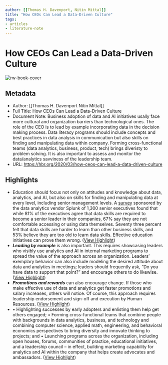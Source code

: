 ```yaml
---
author: [[Thomas H. Davenport, Nitin Mittal]]
title: "How CEOs Can Lead a Data-Driven Culture"
tags: 
- articles
- literature-note
---
```

# How CEOs Can Lead a Data-Driven Culture

![rw-book-cover](https://hbr.org/resources/images/article_assets/2020/03/Mar20_23_1069992382.jpg)

## Metadata
- Author: [[Thomas H. Davenport
Nitin Mittal]]
- Full Title: How CEOs Can Lead a Data-Driven Culture
- Document Note: Business adoption of data and AI initiatives usally face more cultural and organization barriers than technological ones.
   The role of the CEO is to lead by example incorporating data in the decision making process.
   Data literacy programs should include concepts and best practices in data analysis in communication but also skills on finding and manipulating data within company.
   Forming cross-functional teams (data analytics, business, product, tech) brings diveristy to problem solving.
   It is also important to assess and monitor the data/analytics savviness of the leadership team. 
- URL: https://hbr.org/2020/03/how-ceos-can-lead-a-data-driven-culture

## Highlights
- Education should focus not only on attitudes and knowledge about data, analytics, and AI, but also on skills for finding and manipulating data at every level, including senior management levels. A [survey](https://www.splunk.com/en_us/form/the-state-of-dark-data.html) sponsored by the data analytics vendor Splunk of 1,300 senior executives found that while 81% of the executives agree that data skills are required to become a senior leader in their companies, 67% say they are not comfortable accessing or using data themselves. Seventy three percent felt that data skills are harder to learn than other business skills, and 53% believe they are too old to learn data skills. Effective education initiatives can prove them wrong. ([View Highlight](https://read.readwise.io/read/01gs3p3t4ars83mfwe22y09v8r))
- ***Leading by example*** is also important. This requires showcasing leaders who visibly use analytics and AI in internal marketing programs to spread the value of the approach across an organization. Leaders’ exemplary behavior can also include modeling the desired attitude about data and analytics in meetings; leaders should frequently ask, “Do you have data to support that point?” and encourage others to do likewise. ([View Highlight](https://read.readwise.io/read/01gs3p3xm940ebqb29tdsaqjm4))
- ***Promotions and rewards*** can also encourage change. If those who make effective use of data and analytics get faster promotions and salary increases, others will notice. Of course, this approach requires leadership endorsement and sign-off and execution by Human Resources. ([View Highlight](https://read.readwise.io/read/01gs3p4235w1f001fmss20fc0x))
- • Highlighting successes by early adopters and enlisting them help get others engaged;
  • Forming cross-functional teams that combine people with backgrounds in data analytics, business, and technology and combining computer science, applied math, engineering, and behavioral economics perspectives to bring diversity and innovate thinking to projects; and
  • Launching programs across the organization, including open houses, forums, communities of practice, educational initiatives, and a leadership council – in effect, building marketing capability for analytics and AI within the company that helps create advocates and ambassadors. ([View Highlight](https://read.readwise.io/read/01gs3p4cvf23eeyrjt730j03f7))
